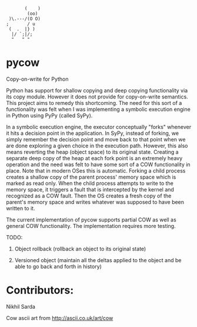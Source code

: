   
           (    )
            (oo)
     )\.---/(O O)
    ;       / u
     (  .  |} )
      |/ `;|/;
      "   " "


# pycow


Copy-on-write for Python

Python has support for shallow copying and deep copying functionality via its copy module. However it does not provide for copy-on-write
semantics. This project aims to remedy this shortcoming. The need for this sort of a functionality was felt when I was implementing a
symbolic execution engine in Python using PyPy (called SyPy). 

In a symbolic execution engine, the executor conceptually "forks" whenever it hits a decision point in the application. In SyPy, instead
of forking, we simply remember the decision point and move back to that point when we are done exploring a given choice in the execution
path. However, this also means reverting the heap (object space) to its original state. Creating a separate deep copy of the heap at each
fork point is an extremely heavy operation and the need was felt to have some sort of a COW functionality in place. Note that in modern OSes
this is automatic. Forking a child process creates a shallow copy of the parent process' memory space which is marked as read only. When
the child process attempts to write to the memory space, it triggers a fault that is intercepted by the kernel and recognized as a COW fault.
Then the OS creates a fresh copy of the parent's memory space and writes whatever was supposed to have been written to it.

The current implementation of pycow supports partial COW as well as general COW functionality. The implementation requires more testing.

TODO:

1) Object rollback (rollback an object to its original state)

2) Versioned object (maintain all the deltas applied to the object and be able to go back and forth in history)


# Contributors:


Nikhil Sarda


Cow ascii art from http://ascii.co.uk/art/cow

